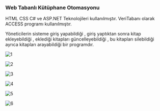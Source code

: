 ### Web Tabanlı Kütüphane Otomasyonu


HTML CSS C# ve ASP.NET Teknolojileri kullanılmıştır.
VeriTabanı olarak ACCESS programı kullanılmıştır.



Yöneticilerin sisteme giriş yapabildiği , giriş yaptıktan sonra kitap ekleyebildiği , eklediği kitapları güncelleyebildiği , bu kitapları silebildiği ayrıca kitapları arayabildiği bir programdır.


![1](https://github.com/MertErolSenturk/ASP.NET-ile-Kutuphane-Otomasyonu/assets/102385998/e5fea402-13dc-4f58-ba98-3eecad949df7)




![2](https://github.com/MertErolSenturk/ASP.NET-ile-Kutuphane-Otomasyonu/assets/102385998/16f51a72-59b0-4dfe-a02d-ba5658943375)




![3](https://github.com/MertErolSenturk/ASP.NET-ile-Kutuphane-Otomasyonu/assets/102385998/10016659-3df5-4d6d-95bb-e97aea545ad2)




![4](https://github.com/MertErolSenturk/ASP.NET-ile-Kutuphane-Otomasyonu/assets/102385998/11184502-9680-44d0-9472-333c4fe7b5a7)




![5](https://github.com/MertErolSenturk/ASP.NET-ile-Kutuphane-Otomasyonu/assets/102385998/81a2b768-d363-4d82-a113-bd0cd51f5a8b)




![6](https://github.com/MertErolSenturk/ASP.NET-ile-Kutuphane-Otomasyonu/assets/102385998/978ca19b-e51d-4ef7-8587-2d3f7bb08514)
